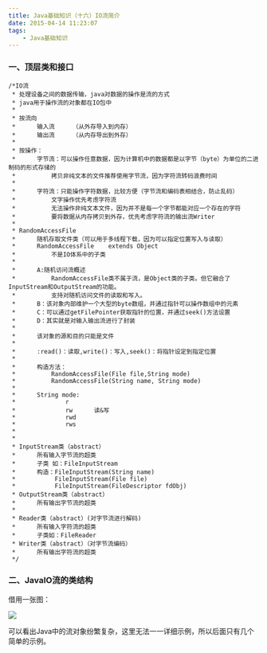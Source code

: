 ```yaml
---
title: Java基础知识（十六）IO流简介
date: 2015-04-14 11:23:07
tags: 
	- Java基础知识
---
```


### 一、顶层类和接口

	/*IO流
	 * 处理设备之间的数据传输，java对数据的操作是流的方式
	 * java用于操作流的对象都在IO包中
	 * 
	 * 按流向
	 * 		输入流		（从外存导入到内存）
	 * 		输出流		（从内存导出到外存）
	 * 
	 * 按操作：
	 * 		字节流：可以操作任意数据，因为计算机中的数据都是以字节（byte）为单位的二进制码的形式存储的
	 * 			拷贝非纯文本的文件推荐使用字节流，因为字符流转码浪费时间
	 * 			
	 * 		字符流：只能操作字符数据，比较方便（字节流和编码表相结合，防止乱码）
	 * 			文字操作优先考虑字符流
	 * 			无法操作非纯文本文件，因为并不是每一个字节都能对应一个存在的字符
	 * 			要将数据从内存拷贝到外存，优先考虑字符流的输出流Writer
	 * 
	 * RandomAccessFile
	 * 		随机存取文件类（可以用于多线程下载，因为可以指定位置写入与读取）
	 * 		RandomAccessFile	extends Object
	 *	 		不是IO体系中的子类
	 * 
	 * 		A:随机访问流概述
	 * 			RandomAccessFile类不属于流，是Object类的子类。但它融合了InputStream和OutputStream的功能。
	 * 			支持对随机访问文件的读取和写入。
	 * 		B：该对象内部维护一个大型的byte数组，并通过指针可以操作数组中的元素
	 * 		C：可以通过getFilePointer获取指针的位置，并通过seek()方法设置
	 * 		D：其实就是对输入输出流进行了封装
	 * 
	 * 		该对象的源和目的只能是文件
	 * 
	 * 		:read()：读取,write()：写入,seek()：将指针设定到指定位置
	 * 		
	 * 		构造方法：
	 * 			RandomAccessFile(File file,String mode)
	 * 			RandomAccessFile(String name, String mode)
	 * 
	 * 		String mode:
	 * 				r
	 * 				rw		读&写
	 * 				rwd		
	 * 				rws
	 * 
	 * 
	 * InputStream类（abstract）
	 * 		所有输入字节流的超类
	 * 		子类 如：FileInputStream		
	 * 		构造：FileInputStream(String name)		
	 * 	         FileInputStream(File file)		
	 * 	         FileInputStream(FileDescriptor fdObj)
	 * OutputStream类（abstract）
	 * 		所有输出字节流的超类
	 * 
	 * Reader类（abstract）(对字节流进行解码)
	 * 		所有输入字符流的超类
	 * 		子类如：FileReader
	 * Writer类（abstract）（对字节流编码）
	 * 		所有输出字符流的超类
	 */

### 二、JavaIO流的类结构
借用一张图：

![](https://raw.githubusercontent.com/KL3Answer/KL3Answer.github.io/hexo/source/pics/io_pic01.jpg)

可以看出Java中的流对象纷繁复杂，这里无法一一详细示例，所以后面只有几个简单的示例。




	

	